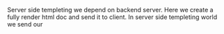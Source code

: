Server side templeting we depend on backend server. Here we create a fully render html doc and send it to client. In server side templeting world we send our 
<!--stackedit_data:
eyJoaXN0b3J5IjpbNzYxMDM1OTE3XX0=
-->
